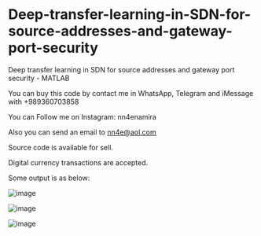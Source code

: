 # Deep-transfer-learning-in-SDN-for-source-addresses-and-gateway-port-security
Deep transfer learning in SDN for source addresses and gateway port security - MATLAB

You can buy this code by contact me in WhatsApp, Telegram and iMessage with +989360703858

You can Follow me on Instagram: nn4enamira

Also you can send an email to nn4e@aol.com

Source code is available for sell. 

Digital currency transactions are accepted.

Some output is as below:

![image](https://github.com/user-attachments/assets/7824004a-4241-45a5-9c90-4426b1f2d0a8)

![image](https://github.com/user-attachments/assets/ef29d935-c850-4ee3-89bc-7ffcc5e3cf4d)

![image](https://github.com/user-attachments/assets/f15b7da8-f570-4105-8126-ee55336f0022)



